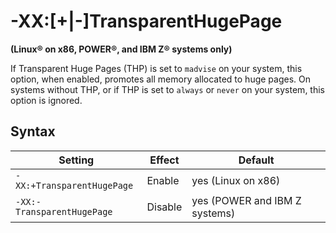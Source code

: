 <!--
* Copyright (c) 2017, 2019 IBM Corp. and others
*
* This program and the accompanying materials are made
* available under the terms of the Eclipse Public License 2.0
* which accompanies this distribution and is available at
* https://www.eclipse.org/legal/epl-2.0/ or the Apache
* License, Version 2.0 which accompanies this distribution and
* is available at https://www.apache.org/licenses/LICENSE-2.0.
*
* This Source Code may also be made available under the
* following Secondary Licenses when the conditions for such
* availability set forth in the Eclipse Public License, v. 2.0
* are satisfied: GNU General Public License, version 2 with
* the GNU Classpath Exception [1] and GNU General Public
* License, version 2 with the OpenJDK Assembly Exception [2].
*
* [1] https://www.gnu.org/software/classpath/license.html
* [2] http://openjdk.java.net/legal/assembly-exception.html
*
* SPDX-License-Identifier: EPL-2.0 OR Apache-2.0 OR GPL-2.0 WITH
* Classpath-exception-2.0 OR LicenseRef-GPL-2.0 WITH Assembly-exception
-->

# -XX:[+|-]TransparentHugePage

**(Linux&reg; on x86, POWER&reg;, and IBM Z&reg; systems only)**

If Transparent Huge Pages (THP) is set to `madvise` on your system, this option, when enabled, promotes all memory allocated to huge pages. On systems without THP, or if THP is set to `always` or `never` on your system, this option is ignored.

## Syntax

| Setting                    | Effect  | Default                                                                                                  |
|----------------------------|---------|--------------------------------------------------------------------------------------------------------|
| `-XX:+TransparentHugePage` | Enable  | <i class="fa fa-check" aria-hidden="true"></i><span class="sr-only">yes</span> (Linux on x86)            |
| `-XX:-TransparentHugePage` | Disable | <i class="fa fa-check" aria-hidden="true"></i><span class="sr-only">yes</span> (POWER and IBM Z systems) |                                                                                    

<!-- ==== END OF TOPIC ==== xxtransparenthugepage.md ==== -->
